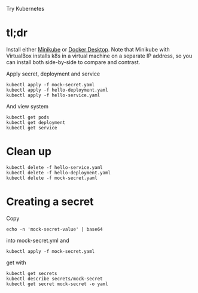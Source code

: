 Try Kubernetes

# tl;dr

Install either [Minikube](MINIKUBE.md) or 
[Docker Desktop](DOCKERDESKTOP.md).  Note that Minikube with VirtualBox 
installs k8s in a virtual machine on a separate IP address, so you can 
install both side-by-side to compare and contrast.

Apply secret, deployment and service

    kubectl apply -f mock-secret.yaml
    kubectl apply -f hello-deployment.yaml
    kubectl apply -f hello-service.yaml

And view system

    kubectl get pods
    kubectl get deployment
    kubectl get service

# Clean up

    kubectl delete -f hello-service.yaml
    kubectl delete -f hello-deployment.yaml
    kubectl delete -f mock-secret.yaml
    
# Creating a secret

Copy 

    echo -n 'mock-secret-value' | base64

into mock-secret.yml and 

    kubectl apply -f mock-secret.yaml
    
get with

    kubectl get secrets
    kubectl describe secrets/mock-secret
    kubectl get secret mock-secret -o yaml    
    